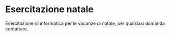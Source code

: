 # Esercitazione natale
Esercitazione di informatica per le vacanze di natale, per qualsiasi domanda contattare.
